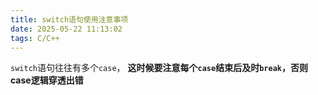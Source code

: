 ```yaml
---
title: switch语句使用注意事项
date: 2025-05-22 11:13:02
tags: C/C++
---
```


`switch`语句往往有多个`case`， **这时候要注意每个`case`结束后及时`break`，否则case逻辑穿透出错**
